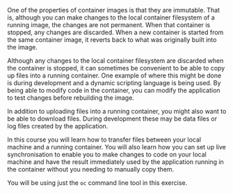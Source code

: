 One of the properties of container images is that they are immutable. That is, although you can make changes to the local container filesystem of a running image, the changes are not permanent. When that container is stopped, any changes are discarded. When a new container is started from the same container image, it reverts back to what was originally built into the image.

Although any changes to the local container filesystem are discarded when the container is stopped, it can sometimes be convenient to be able to copy up files into a running container. One example of where this might be done is during development and a dynamic scripting language is being used. By being able to modify code in the container, you can modify the application to test changes before rebuilding the image.

In addition to uploading files into a running container, you might also want to be able to download files. During development these may be data files or log files created by the application.

In this course you will learn how to transfer files between your local machine and a running container. You will also learn how you can set up live synchronisation to enable you to make changes to code on your local machine and have the result immediately used by the application running in the container without you needing to manually copy them.

You will be using just the ``oc`` command line tool in this exercise.